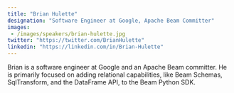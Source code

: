 ```yaml
---
title: "Brian Hulette"
designation: "Software Engineer at Google, Apache Beam Committer"
images: 
 - /images/speakers/brian-hulette.jpg
twitter: "https://twitter.com/BrianHulette"
linkedin: "https://linkedin.com/in/Brian-Hulette"
---
```


Brian is a software engineer at Google and an Apache Beam committer. He is primarily focused on adding relational capabilities, like Beam Schemas, SqlTransform, and the DataFrame API, to the Beam Python SDK.